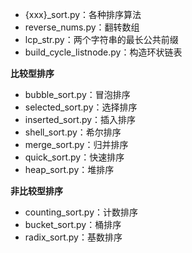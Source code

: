 
- {xxx}_sort.py：各种排序算法
- reverse_nums.py：翻转数组
- lcp_str.py：两个字符串的最长公共前缀
- build_cycle_listnode.py：构造环状链表


**比较型排序**

- bubble_sort.py：冒泡排序
- selected_sort.py：选择排序
- inserted_sort.py：插入排序
- shell_sort.py：希尔排序
- merge_sort.py：归并排序
- quick_sort.py：快速排序
- heap_sort.py：堆排序

**非比较型排序**

- counting_sort.py：计数排序
- bucket_sort.py：桶排序
- radix_sort.py：基数排序